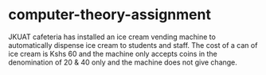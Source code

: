 # computer-theory-assignment
 JKUAT cafeteria has installed an ice cream vending machine to automatically dispense ice cream to students and staff. The cost of a can of ice cream is Kshs 60 and the machine only accepts coins in the denomination of 20 & 40 only and the machine does not give change.
